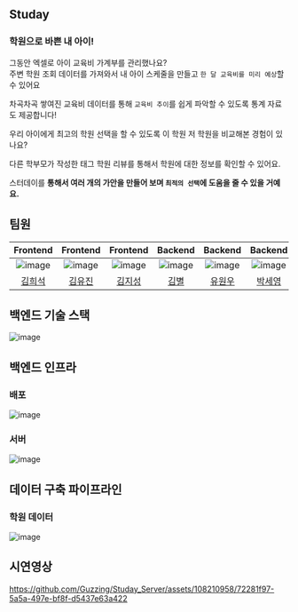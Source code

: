 ## Studay

### 학원으로 바쁜 내 아이!

그동안 엑셀로 아이 교육비 가계부를 관리했나요?</br>
주변 학원 조회 데이터를 가져와서 내 아이 스케줄을 만들고 `한 달 교육비를 미리 예상`할 수 있어요

차곡차곡 쌓여진 교육비 데이터를 통해   `교육비 추이`를 쉽게 파악할 수 있도록 통계 자료도 제공합니다!

우리 아이에게 최고의 학원 선택을 할 수 있도록 이 학원 저 학원을 비교해본 경험이 있나요?

다른 학부모가 작성한 태그 학원 리뷰를 통해서 학원에 대한 정보를 확인할 수 있어요.

스터데이를 **통해서 여러 개의 가안을 만들어 보며 `최적의 선택`에 도움을 줄 수 있을 거예요.**

## 팀원

|                               Frontend                                |                               Frontend                               |                               Frontend                               |                             Backend                             |                             Backend                             |                            Backend                             |
|:---------------------------------------------------------------------:|:--------------------------------------------------------------------:|:--------------------------------------------------------------------:|:---------------------------------------------------------------:|:---------------------------------------------------------------:|:--------------------------------------------------------------:|
| ![image](https://avatars.githubusercontent.com/u/106604926?s=400&v=4) | ![image](https://avatars.githubusercontent.com/u/67894159?s=400&v=4) | ![image](https://avatars.githubusercontent.com/u/85999976?s=400&v=4) | ![image](https://avatars.githubusercontent.com/u/108210958?v=4) | ![image](https://avatars.githubusercontent.com/u/133995055?v=4) | ![image](https://avatars.githubusercontent.com/u/54990890?v=4) |
|                 [김희석](https://github.com/HeeSeok-kim)                 |                 [김유진](https://github.com/eugene028)                  |                  [김지성](https://github.com/jisung24)                  |               [김별](https://github.com/byeolhaha)                |                [유원우](https://github.com/wonu606)                |                [박세영](https://github.com/SeYoE)                 |
## 백엔드 기술 스택
![image](https://github.com/Guzzing/Studay_Server/assets/108210958/c91fec01-658f-4c93-9b2e-fe72d6656755)

## 백엔드 인프라
### 배포
![image](https://github.com/Guzzing/Studay_Server/assets/108210958/38cd10c8-0767-4af3-866e-2384c4211fdd)

### 서버
![image](https://github.com/Guzzing/Studay_Server/assets/108210958/b69028c3-15d2-404a-8436-9d100e214ef3)

## 데이터 구축 파이프라인
### 학원 데이터
![image](https://github.com/Guzzing/Studay_Server/assets/108210958/54a375a9-aa26-4376-8773-092902f202f4)

## 시연영상
https://github.com/Guzzing/Studay_Server/assets/108210958/72281f97-5a5a-497e-bf8f-d5437e63a422


